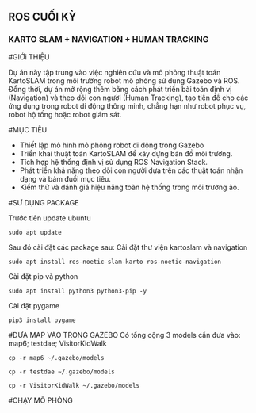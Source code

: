 ## ROS CUỐI KỲ
### KARTO SLAM + NAVIGATION + HUMAN TRACKING
#GIỚi THIỆU

Dự án này tập trung vào việc nghiên cứu và mô phỏng thuật toán KartoSLAM trong môi trường robot mô phỏng sử dụng Gazebo và ROS. Đồng thời, dự án mở rộng thêm bằng cách phát triển bài toán định vị (Navigation) và theo dõi con người (Human Tracking), tạo tiền đề cho các ứng dụng trong robot di động thông minh, chẳng hạn như robot phục vụ, robot hộ tống hoặc robot giám sát.

#MỤC TIÊU

- Thiết lập mô hình mô phỏng robot di động trong Gazebo
- Triển khai thuật toán KartoSLAM để xây dựng bản đồ môi trường.
- Tích hợp hệ thống định vị sử dụng ROS Navigation Stack.
- Phát triển khả năng theo dõi con người dựa trên các thuật toán nhận dạng và bám đuổi mục tiêu.
- Kiểm thử và đánh giá hiệu năng toàn hệ thống trong môi trường ảo.

#SƯ DỤNG PACKAGE

Trước tiên update ubuntu
```
sudo apt update
```
Sau đó cài đặt các package sau:
Cài đặt thư viện kartoslam và navigation
```
sudo apt install ros-noetic-slam-karto ros-noetic-navigation
```
Cài đặt pip và python
```
sudo apt install python3 python3-pip -y
```
Cài đặt pygame
```
pip3 install pygame
```

#ĐƯA MAP VÀO TRONG GAZEBO
Có tổng cộng 3 models cần đưa vào: map6; testdae; VisitorKidWalk
```
cp -r map6 ~/.gazebo/models
```
```
cp -r testdae ~/.gazebo/models
```
```
cp -r VisitorKidWalk ~/.gazebo/models
```

#CHẠY MÔ PHỎNG
